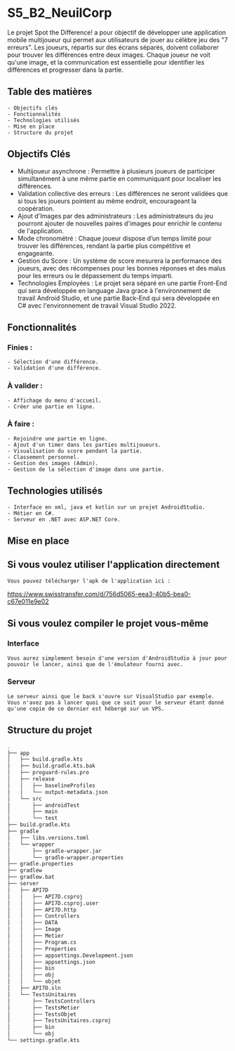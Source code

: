 # S5_B2_NeuilCorp

Le projet Spot the Difference! a pour objectif de développer une application mobile multijoueur qui permet aux utilisateurs de jouer au célèbre jeu des "7 erreurs". Les joueurs, répartis sur des écrans séparés, doivent collaborer pour trouver les différences entre deux images. Chaque joueur ne voit qu'une image, et la communication est essentielle pour identifier les différences et progresser dans la partie. 

## Table des matières

    - Objectifs clés
    - Fonctionnalités
    - Technologies utilisés
    - Mise en place
    - Structure du projet


## Objectifs Clés

- Multijoueur asynchrone : Permettre à plusieurs joueurs de participer simultanément à une même partie en communiquant pour localiser les différences. 
- Validation collective des erreurs : Les différences ne seront validées que si tous les joueurs pointent au même endroit, encourageant la coopération. 
- Ajout d'Images par des administrateurs : Les administrateurs du jeu pourront ajouter de nouvelles paires d'images pour enrichir le contenu de l'application. 
- Mode chronométré : Chaque joueur dispose d’un temps limité pour trouver les différences, rendant la partie plus compétitive et engageante. 
- Gestion du Score : Un système de score mesurera la performance des joueurs, avec des récompenses pour les bonnes réponses et des malus pour les erreurs ou le dépassement du temps imparti. 
- Technologies Employées : Le projet sera séparé en une partie Front-End qui sera développée en language Java grace à l'environnement de travail Android Studio, et une partie Back-End qui sera développée en C# avec l'environnement de travail Visual Studio 2022. 


## Fonctionnalités

### Finies :

    - Sélection d'une différence.
    - Validation d'une différence.

### À valider :

    - Affichage du menu d'accueil.
    - Créer une partie en ligne.

### À faire :

    - Rejoindre une partie en ligne.
    - Ajout d'un timer dans les parties multijoueurs.
    - Visualisation du score pendant la partie.
    - Classement personnel.
    - Gestion des images (Admin).
    - Gestion de la sélection d'image dans une partie.


## Technologies utilisés

    - Interface en xml, java et kotlin sur un projet AndroidStudio.
    - Métier en C#.
    - Serveur en .NET avec ASP.NET Core.


## Mise en place

## Si vous voulez utiliser l'application directement

    Vous pouvez télécharger l'apk de l'application ici :
  https://www.swisstransfer.com/d/756d5065-eea3-40b5-bea0-c67e011e9e02


## Si vous voulez compiler le projet vous-même

### Interface

    Vous aurez simplement besoin d'une version d'AndroidStudio à jour pour pouvoir le lancer, ainsi que de l'émulateur fourni avec.

### Serveur

    Le serveur ainsi que le back s'ouvre sur VisualStudio par exemple. Vous n'avez pas à lancer quoi que ce soit pour le serveur étant donné qu'une copie de ce dernier est hébergé sur un VPS.


## Structure du projet

```bash
.
├── app
│   ├── build.gradle.kts
│   ├── build.gradle.kts.bak
│   ├── proguard-rules.pro
│   ├── release
│   │   ├── baselineProfiles
│   │   └── output-metadata.json
│   └── src
│       ├── androidTest
│       ├── main
│       └── test
├── build.gradle.kts
├── gradle
│   ├── libs.versions.toml
│   └── wrapper
│       ├── gradle-wrapper.jar
│       └── gradle-wrapper.properties
├── gradle.properties
├── gradlew
├── gradlew.bat
├── server
│   ├── API7D
│   │   ├── API7D.csproj
│   │   ├── API7D.csproj.user
│   │   ├── API7D.http
│   │   ├── Controllers
│   │   ├── DATA
│   │   ├── Image
│   │   ├── Metier
│   │   ├── Program.cs
│   │   ├── Properties
│   │   ├── appsettings.Development.json
│   │   ├── appsettings.json
│   │   ├── bin
│   │   ├── obj
│   │   └── objet
│   ├── API7D.sln
│   └── TestsUnitaires
│       ├── TestsControllers
│       ├── TestsMetier
│       ├── TestsObjet
│       ├── TestsUnitaires.csproj
│       ├── bin
│       └── obj
└── settings.gradle.kts
```

